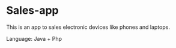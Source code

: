 # Sales-app
 This is an app to sales electronic devices like phones and laptops. 

Language: Java + Php

 
